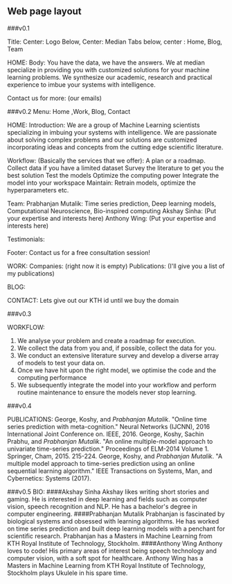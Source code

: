 ## Web page layout
###v0.1

Title:
Center: Logo
Below, Center:  Median
Tabs below, center : Home, Blog, Team

HOME:
Body: You have the data, we have the answers. We at median specialize in providing you with customized solutions for your machine learning problems. We synthesize our academic, research and practical experience to imbue your systems with intelligence. 

Contact us for more:
(our emails)


###v0.2
Menu: Home ,Work, Blog, Contact

HOME:
Introduction: We are a group of Machine Learning scientists specializing in imbuing your systems with intelligence. We are passionate about solving complex problems and our solutions are customized incorporating ideas and concepts from the cutting edge scientific literature.   

Workflow: (Basically the services that we offer):
A plan or a roadmap. 
Collect data if you have a limited dataset
Survey the literature to get you the best solution
Test the models
Optimize the computing power
Integrate the model into your workspace
Maintain: Retrain models, optimize the hyperparameters etc.  

Team: 
Prabhanjan Mutalik: Time series prediction, Deep learning models, Computational Neuroscience, Bio-inspired computing
Akshay Sinha: (Put your expertise and interests here)
Anthony Wing: (Put your expertise and interests here)

Testimonials: 

Footer: Contact us for a free consultation session!

WORK:
Companies: (right now it is empty)
Publications: (I'll give you a list of my publications)

BLOG:

CONTACT:
Lets give out our KTH id until we buy the domain

###v0.3

WORKFLOW:
1. We analyse your problem and create a roadmap for execution.
2. We collect the data from you and, if possible, collect the data for you.
3. We conduct an extensive literature survey and develop a diverse array of models to test your data on.
4. Once we have hit upon the right model, we optimise the code and the computing performance
5. We subsequently integrate the model into your workflow and perform routine maintenance to ensure the models never stop learning.

###v0.4

PUBLICATIONS:
George, Koshy, and *Prabhanjan Mutalik*. "Online time series prediction with meta-cognition." Neural Networks (IJCNN), 2016 International Joint Conference on. IEEE, 2016.
George, Koshy, Sachin Prabhu, and *Prabhanjan Mutalik*. "An online multiple-model approach to univariate time-series prediction." Proceedings of ELM-2014 Volume 1. Springer, Cham, 2015. 215-224.
George, Koshy, and *Prabhanjan Mutalik*. "A multiple model approach to time-series prediction using an online sequential learning algorithm." IEEE Transactions on Systems, Man, and Cybernetics: Systems (2017).

###v0.5
BIO:
####Akshay Sinha
Akshay likes writing short stories and gaming. He is interested in deep learning and fields such as computer vision, speech recognition and NLP. He has a bachelor's degree in computer engineering.
####Prabhanjan Mutalik
Prabhanjan  is fascinated by biological systems and obsessed with learning algorithms.
He has worked on time series prediction and built deep learning models with a penchant for scientific research.
Prabhanjan has a Masters in Machine Learning from KTH Royal Institute of Technology, Stockholm.
####Anthony Wing
Anthony loves to code! His primary areas of interest being speech technology and computer vision, with a soft spot for healthcare.
Anthony Wing has a Masters in Machine Learning from KTH Royal Institute of Technology, Stockholm plays Ukulele in his spare time.